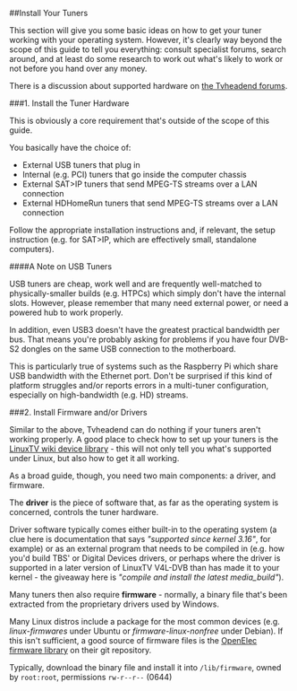 ##Install Your Tuners

This section will give you some basic ideas on how to get your tuner working
with your operating system. However, it's clearly way beyond the scope of
this guide to tell you everything: consult specialist forums, search around, 
and at least do some research to work out what's likely to work or not
before you hand over any money.

There is a discussion about supported hardware on [the Tvheadend
forums](https://tvheadend.org/boards/5/topics/5102).

###1. Install the Tuner Hardware

This is obviously a core requirement that's outside of the scope of this guide.

You basically have the choice of:

* External USB tuners that plug in
* Internal (e.g. PCI) tuners that go inside the computer chassis
* External SAT>IP tuners that send MPEG-TS streams over a LAN connection
* External HDHomeRun tuners that send MPEG-TS streams over a LAN connection

Follow the appropriate installation instructions and, if relevant, the
setup instruction (e.g. for SAT>IP, which are effectively small, standalone
computers).

####A Note on USB Tuners

USB tuners are cheap, work well and are frequently well-matched to physically-smaller
builds (e.g. HTPCs) which simply don't have the internal slots. However, please
remember that many need external power, or need a powered hub to work properly.

In addition, even USB3 doesn't have the greatest practical bandwidth per bus. That
means you're probably asking for problems if you have four DVB-S2 dongles on the same USB
connection to the motherboard.

This is particularly true of systems such as the Raspberry Pi which share USB
bandwidth with the Ethernet port. Don't be surprised if this kind of platform struggles
and/or reports errors in a multi-tuner configuration, especially on
high-bandwidth (e.g. HD) streams.

###2. Install Firmware and/or Drivers

Similar to the above, Tvheadend can do nothing if your tuners aren't working
properly. A good place to check how to set up your tuners is the
[LinuxTV wiki device library](http://www.linuxtv.org/wiki/index.php/Hardware_Device_Information) -
this will not only tell you what's supported under Linux, but also
how to get it all working.

As a broad guide, though, you need two main components: a driver, and firmware. 

The **driver** is the piece of software that, as far as the operating system is concerned,
controls the tuner hardware. 

Driver software typically comes either built-in to the operating system
(a clue here is documentation that says *"supported since kernel 3.16"*, for example)
or as an external program that needs to be compiled in (e.g. how you'd build TBS'
or Digital Devices drivers, or perhaps where the driver is supported in a later version
of LinuxTV V4L-DVB than has made it to your kernel - the giveaway here is 
*"compile and install the latest media_build"*).

Many tuners then also require **firmware** - normally, a binary file that's been
extracted from the proprietary drivers used by Windows.

Many Linux distros include a package for the most common devices (e.g.
*linux-firmwares* under Ubuntu or *firmware-linux-nonfree* under Debian).
If this isn't sufficient, a good source of firmware files is the
[OpenElec firmware library](https://github.com/OpenELEC/dvb-firmware)
on their git repository.

Typically, download the binary file and install it into `/lib/firmware`, owned
by `root:root`, permissions `rw-r--r--` (0644)
